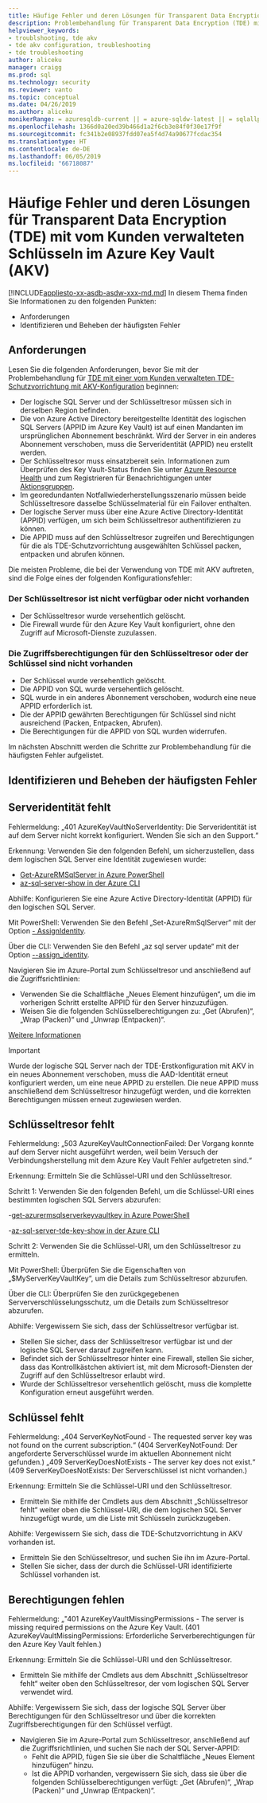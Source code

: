 ```yaml
---
title: Häufige Fehler und deren Lösungen für Transparent Data Encryption (TDE) mit vom Kunden verwalteten Schlüsseln im Azure Key Vault (AKV) | Microsoft-Dokumentation
description: Problembehandlung für Transparent Data Encryption (TDE) mit Azure Key Vault-Konfiguration
helpviewer_keywords:
- troublshooting, tde akv
- tde akv configuration, troubleshooting
- tde troubleshooting
author: aliceku
manager: craigg
ms.prod: sql
ms.technology: security
ms.reviewer: vanto
ms.topic: conceptual
ms.date: 04/26/2019
ms.author: aliceku
monikerRange: = azuresqldb-current || = azure-sqldw-latest || = sqlallproducts-allversions
ms.openlocfilehash: 1366d0a20ed39b466d1a2f6cb3e84f0f30e17f9f
ms.sourcegitcommit: fc341b2e08937fdd07ea5f4d74a90677fcdac354
ms.translationtype: HT
ms.contentlocale: de-DE
ms.lasthandoff: 06/05/2019
ms.locfileid: "66718087"
---
```

# <a name="common-errors-and-resolutions-with-transparent-data-encryption-tde-with-customer-managed-keys-in-azure-key-vault-akv"></a>Häufige Fehler und deren Lösungen für Transparent Data Encryption (TDE) mit vom Kunden verwalteten Schlüsseln im Azure Key Vault (AKV)

[!INCLUDE[appliesto-xx-asdb-asdw-xxx-md.md](../../../includes/appliesto-xx-asdb-asdw-xxx-md.md)]
In diesem Thema finden Sie Informationen zu den folgenden Punkten:  
  
- Anforderungen  
- Identifizieren und Beheben der häufigsten Fehler

## <a name="requirements"></a>Anforderungen
Lesen Sie die folgenden Anforderungen, bevor Sie mit der Problembehandlung für [TDE mit einer vom Kunden verwalteten TDE-Schutzvorrichtung mit AKV-Konfiguration](https://docs.microsoft.com/azure/sql-database/transparent-data-encryption-byok-azure-sql#guidelines-for-configuring-tde-with-azure-key-vault) beginnen:
- Der logische SQL Server und der Schlüsseltresor müssen sich in derselben Region befinden.
- Die von Azure Active Directory bereitgestellte Identität des logischen SQL Servers (APPID im Azure Key Vault) ist auf einen Mandanten im ursprünglichen Abonnement beschränkt.  Wird der Server in ein anderes Abonnement verschoben, muss die Serveridentität (APPID) neu erstellt werden.
- Der Schlüsseltresor muss einsatzbereit sein. Informationen zum Überprüfen des Key Vault-Status finden Sie unter [Azure Resource Health](https://docs.microsoft.com/azure/service-health/resource-health-overview) und zum Registrieren für Benachrichtigungen unter [Aktionsgruppen](https://docs.microsoft.com/azure/azure-monitor/platform/action-groups).
- Im georedundanten Notfallwiederherstellungsszenario müssen beide Schlüsseltresore dasselbe Schlüsselmaterial für ein Failover enthalten.
- Der logische Server muss über eine Azure Active Directory-Identität (APPID) verfügen, um sich beim Schlüsseltresor authentifizieren zu können.
- Die APPID muss auf den Schlüsseltresor zugreifen und Berechtigungen für die als TDE-Schutzvorrichtung ausgewählten Schlüssel packen, entpacken und abrufen können.

Die meisten Probleme, die bei der Verwendung von TDE mit AKV auftreten, sind die Folge eines der folgenden Konfigurationsfehler:

### <a name="key-vault-unavailable-or-doesnt-exist"></a>Der Schlüsseltresor ist nicht verfügbar oder nicht vorhanden
- Der Schlüsseltresor wurde versehentlich gelöscht.
- Die Firewall wurde für den Azure Key Vault konfiguriert, ohne den Zugriff auf Microsoft-Dienste zuzulassen.

### <a name="no-permissions-to-access-the-key-vault-or-key-doesnt-exist"></a>Die Zugriffsberechtigungen für den Schlüsseltresor oder der Schlüssel sind nicht vorhanden
- Der Schlüssel wurde versehentlich gelöscht.
- Die APPID von SQL wurde versehentlich gelöscht.
- SQL wurde in ein anderes Abonnement verschoben, wodurch eine neue APPID erforderlich ist.
- Die der APPID gewährten Berechtigungen für Schlüssel sind nicht ausreichend (Packen, Entpacken, Abrufen).
- Die Berechtigungen für die APPID von SQL wurden widerrufen.


Im nächsten Abschnitt werden die Schritte zur Problembehandlung für die häufigsten Fehler aufgelistet.


## <a name="how-to-identify-and-resolve-the-most-common-errors"></a>Identifizieren und Beheben der häufigsten Fehler

## <a name="missing-server-identity"></a>Serveridentität fehlt
Fehlermeldung: „401 AzureKeyVaultNoServerIdentity: Die Serveridentität ist auf dem Server nicht korrekt konfiguriert. Wenden Sie sich an den Support.“

Erkennung: Verwenden Sie den folgenden Befehl, um sicherzustellen, dass dem logischen SQL Server eine Identität zugewiesen wurde:

- [Get-AzureRMSqlServer in Azure PowerShell](https://docs.microsoft.com/powershell/module/AzureRM.Sql/Get-AzureRmSqlServer?view=azurermps-6.13.0) 
- [az-sql-server-show in der Azure CLI](https://docs.microsoft.com/cli/azure/sql/server?view=azure-cli-latest#az-sql-server-show)

Abhilfe: Konfigurieren Sie eine Azure Active Directory-Identität (APPID) für den logischen SQL Server.

Mit PowerShell: Verwenden Sie den Befehl „Set-AzureRmSqlServer“ mit der Option [- AssignIdentity](https://docs.microsoft.com/powershell/module/azurerm.sql/set-azurermsqlserver?view=azurermps-6.13.0). 

Über die CLI: Verwenden Sie den Befehl „az sql server update“ mit der Option [--assign_identity](https://docs.microsoft.com/cli/azure/sql/server?view=azure-cli-latest#az-sql-server-update). 

Navigieren Sie im Azure-Portal zum Schlüsseltresor und anschließend auf die Zugriffsrichtlinien:  
 - Verwenden Sie die Schaltfläche „Neues Element hinzufügen“, um die im vorherigen Schritt erstellte APPID für den Server hinzuzufügen. 
 - Weisen Sie die folgenden Schlüsselberechtigungen zu: „Get (Abrufen)“, „Wrap (Packen)“ und „Unwrap (Entpacken)“. 

[Weitere Informationen](https://docs.microsoft.com/azure/sql-database/transparent-data-encryption-byok-azure-sql-configure?view=sql-server-2017&viewFallbackFrom=azuresqldb-current#step-1-assign-an-azure-ad-identity-to-your-server)

> [!IMPORTANT]
> Wurde der logische SQL Server nach der TDE-Erstkonfiguration mit AKV in ein neues Abonnement verschoben, muss die AAD-Identität erneut konfiguriert werden, um eine neue APPID zu erstellen.  Die neue APPID muss anschließend dem Schlüsseltresor hinzugefügt werden, und die korrekten Berechtigungen müssen erneut zugewiesen werden. 
>

## <a name="missing-key-vault"></a>Schlüsseltresor fehlt
Fehlermeldung: „503 AzureKeyVaultConnectionFailed: Der Vorgang konnte auf dem Server nicht ausgeführt werden, weil beim Versuch der Verbindungsherstellung mit dem Azure Key Vault Fehler aufgetreten sind.“

Erkennung: Ermitteln Sie die Schlüssel-URI und den Schlüsseltresor. 

Schritt 1: Verwenden Sie den folgenden Befehl, um die Schlüssel-URI eines bestimmten logischen SQL Servers abzurufen:

-[get-azurermsqlserverkeyvaultkey in Azure PowerShell](https://docs.microsoft.com/powershell/module/azurerm.sql/get-azurermsqlserverkeyvaultkey?view=azurermps-6.13.0)

-[az-sql-server-tde-key-show in der Azure CLI](https://docs.microsoft.com/cli/azure/sql/server/tde-key?view=azure-cli-latest#az-sql-server-tde-key-show) 

Schritt 2: Verwenden Sie die Schlüssel-URI, um den Schlüsseltresor zu ermitteln.

Mit PowerShell: Überprüfen Sie die Eigenschaften von „$MyServerKeyVaultKey“, um die Details zum Schlüsseltresor abzurufen.

Über die CLI: Überprüfen Sie den zurückgegebenen Serververschlüsselungsschutz, um die Details zum Schlüsseltresor abzurufen.

Abhilfe: Vergewissern Sie sich, dass der Schlüsseltresor verfügbar ist.
- Stellen Sie sicher, dass der Schlüsseltresor verfügbar ist und der logische SQL Server darauf zugreifen kann.
- Befindet sich der Schlüsseltresor hinter eine Firewall, stellen Sie sicher, dass das Kontrollkästchen aktiviert ist, mit dem Microsoft-Diensten der Zugriff auf den Schlüsseltresor erlaubt wird.
- Wurde der Schlüsseltresor versehentlich gelöscht, muss die komplette Konfiguration erneut ausgeführt werden.


## <a name="missing-key"></a>Schlüssel fehlt 
Fehlermeldung: „404 ServerKeyNotFound - The requested server key was not found on the current subscription.“ (404 ServerKeyNotFound: Der angeforderte Serverschlüssel wurde im aktuellen Abonnement nicht gefunden.)
„409 ServerKeyDoesNotExists - The server key does not exist.“ (409 ServerKeyDoesNotExists: Der Serverschlüssel ist nicht vorhanden.)

Erkennung: Ermitteln Sie die Schlüssel-URI und den Schlüsseltresor.
- Ermitteln Sie mithilfe der Cmdlets aus dem Abschnitt „Schlüsseltresor fehlt“ weiter oben die Schlüssel-URI, die dem logischen SQL Server hinzugefügt wurde, um die Liste mit Schlüsseln zurückzugeben.

Abhilfe: Vergewissern Sie sich, dass die TDE-Schutzvorrichtung in AKV vorhanden ist.
- Ermitteln Sie den Schlüsseltresor, und suchen Sie ihn im Azure-Portal.
- Stellen Sie sicher, dass der durch die Schlüssel-URI identifizierte Schlüssel vorhanden ist.

## <a name="missing-permissions"></a>Berechtigungen fehlen 
Fehlermeldung: „"401 AzureKeyVaultMissingPermissions - The server is missing required permissions on the Azure Key Vault. (401 AzureKeyVaultMissingPermissions: Erforderliche Serverberechtigungen für den Azure Key Vault fehlen.)

Erkennung: Ermitteln Sie die Schlüssel-URI und den Schlüsseltresor.
- Ermitteln Sie mithilfe der Cmdlets aus dem Abschnitt „Schlüsseltresor fehlt“ weiter oben den Schlüsseltresor, der vom logischen SQL Server verwendet wird.

Abhilfe: Vergewissern Sie sich, dass der logische SQL Server über Berechtigungen für den Schlüsseltresor und über die korrekten Zugriffsberechtigungen für den Schlüssel verfügt.
- Navigieren Sie im Azure-Portal zum Schlüsseltresor, anschließend auf die Zugriffsrichtlinien, und suchen Sie nach der SQL Server-APPID:  
  - Fehlt die APPID, fügen Sie sie über die Schaltfläche „Neues Element hinzufügen“ hinzu. 
  - Ist die APPID vorhanden, vergewissern Sie sich, dass sie über die folgenden Schlüsselberechtigungen verfügt: „Get (Abrufen)“, „Wrap (Packen)“ und „Unwrap (Entpacken)“.
